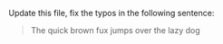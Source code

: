 Update this file, fix the typos in the following sentence:

> The quick brown fux jumps over the lazy dog
